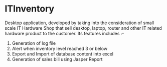 # ITInventory
Desktop application, developed by taking into the consideration of small scale IT Hardware Shop that sell desktop, laptop, router and other IT related hardware product to the customer. 
Its features includes :-
1. Generation of log file
2. Alert when inventory level reached 3 or below
3. Export and Import of database content into excel
4. Generation of sales bill using Jasper Report
